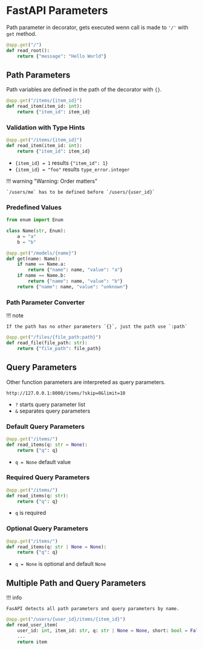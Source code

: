 # FastAPI Parameters

Path parameter in decorator, gets executed wenn call is made to `'/'` with `get` method.

```python
@app.get("/")
def read_root():
    return {"message": "Hello World"}
```

## Path Parameters

Path variables are defined in the path of the decorator with `{}`.

```python
@app.get("/items/{item_id}")
def read_item(item_id: int):
    return {"item_id": item_id}
```

### Validation with Type Hints

```python
@app.get("/items/{item_id}")
def read_item(item_id: int):
    return {"item_id": item_id}
```

-   `{item_id} = 1` results `{"item_id": 1}`
-   `{item_id} = "foo"` results `type_error.integer`

!!! warning "Warning: Order matters"

    `/users/me` has to be defined before `/users/{user_id}`

### Predefined Values

```python
from enum import Enum

class Name(str, Enum):
    a = "a"
    b = "b"

@app.get("/models/{name}")
def get(name: Name):
    if name == Name.a:
        return {"name": name, "value": "a"}
    if name == Name.b:
        return {"name": name, "value": "b"}
    return {"name": name, "value": "unknown"}
```

### Path Parameter Converter

!!! note

    If the path has no other parameters `{}`, just the path use `:path`

```python
@app.get("/files/{file_path:path}")
def read_file(file_path: str):
    return {"file_path": file_path}
```

## Query Parameters

Other function parameters are interpreted as query parameters.

```terminal
http://127.0.0.1:8000/items/?skip=0&limit=10
```

-   `?` starts query parameter list
-   `&` separates query parameters

### Default Query Parameters

```python
@app.get("/items/")
def read_items(q: str = None):
    return {"q": q}
```

-   `q = None` default value

### Required Query Parameters

```python
@app.get("/items/")
def read_items(q: str):
    return {"q": q}
```

-   `q` is required

### Optional Query Parameters

```python
@app.get("/items/")
def read_items(q: str | None = None):
    return {"q": q}
```

-   `q = None` is optional and default `None`

## Multiple Path and Query Parameters

!!! info

    FasAPI detects all path parameters and query parameters by name.

```python
@app.get("/users/{user_id}/items/{item_id}")
def read_user_item(
    user_id: int, item_id: str, q: str | None = None, short: bool = False):
    ...
    return item
```
